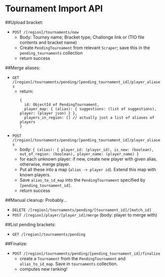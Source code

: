 # Tournament Import API

##Upload bracket: 
 - `POST /[region]/tournaments/new`
    - Body: Tourney name; Bracket type; Challonge link or (TIO file contents and bracket name)
    - Create `PendingTournament` from relevant `Scraper`; save this in the `pending_tournaments` collection
    - return success

##Merge aliases:
 - `GET /[region]/tournaments/pending/[pending_tournament_id]/player_aliases`
    - return: 
        ```
        {
          id: ObjectId of PendingTournament,
          player_map: { (alias): { suggestions: (list of suggestions), player: (player json) } },
          players_in_region: [] // actually just a list of aliases of players
        }
        ```
 - `POST /[region]/tournaments/pending/[pending_tournament_id]/player_aliases`
    - body: `{ (alias): { player_id: (player_id), is_new: (boolean), out_of_region: (boolean), player_name: (player_name) }`
    - for each unknown player: if new, create new player with given alias. otherwise, merge player.
    - Put all these into a map (`alias -> player id`). Extend this map with known players.
    - Save `alias_to_id_map` into the `PendingTournament` specified by `[pending_tournament_id]`.
    - return success

##Manual cleanup: 
Probably...
  - `DELETE /[region]/tournaments/pending/[tournament_id]/[match_id]`
  - `POST /[region]/player/[player_id]/merge` (body: player to merge with)

##List pending brackets:
 - `GET /[region]/tournaments/pending`

##Finalize:
 - `POST /[region]/tournaments/pending/[pending_tournament_id]/finalize`
    - create a `Tournament` from the `PendingTournament` and `alias_to_id_map`. Save in `tournaments` collection.
    - computes new ranking!

